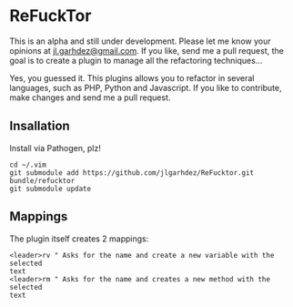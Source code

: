 ReFuckTor
=========
This is an alpha and still under development. Please let me know your opinions
at jl.garhdez@gmail.com. If you like, send me a pull request, the goal is to
create a plugin to manage all the refactoring techniques...

Yes, you guessed it. This plugins allows you to refactor in several languages,
such as PHP, Python and Javascript. If you like to contribute, make changes and
send me a pull request.

Insallation
-----------
Install via Pathogen, plz!

	cd ~/.vim
	git submodule add https://github.com/jlgarhdez/ReFucktor.git bundle/refucktor
	git submodule update

Mappings
--------
The plugin itself creates 2 mappings:

	<leader>rv " Asks for the name and create a new variable with the selected
	text
	<leader>rm " Asks for the name and creates a new method with the selected
	text
